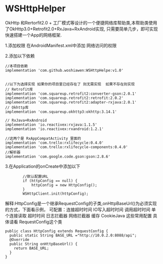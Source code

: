 # WSHttpHelper
OkHttp 和Rertorfit2.0 + 工厂模式等设计的一个便捷网络库帮助类,本帮助类使用了OkHttp3.0+Retrofit2.0+RxJava+RxAndroid实现,
只需要简单几步，即可实现快速搭建一个App的网络框架.




1.添加权限
在AndroidManifest.xml中添加 网络访问的权限
<uses-permission android:name="android.permission.INTERNET"/>

2.添加以下依赖

    //本项目依赖
    implementation 'com.github.woshiawen:WSHttpHelpe:v1.0'


    //以下为选择实现 如果你的项目里已经存在了 则无需实现  如果不存在则实现
    // Retrofit库
    implementation 'com.squareup.retrofit2:converter-gson:2.0.1'
    implementation 'com.squareup.retrofit2:retrofit:2.0.2'
    implementation 'com.squareup.retrofit2:adapter-rxjava:2.0.1'
    // Okhttp库
    implementation 'com.squareup.okhttp3:okhttp:3.14.1'

    // RxJava+RxAndroid
    implementation 'io.reactivex:rxjava:1.1.5'
    implementation 'io.reactivex:rxandroid:1.2.1'

    //这两个是 RxAppCompatActivity 里面的
    implementation 'com.trello:rxlifecycle:0.4.0'
    implementation 'com.trello:rxlifecycle-components:0.4.0'
    //解析器
    implementation 'com.google.code.gson:gson:2.8.6'



3.在Application的onCreate中添加以下

            //默认配置URL
            if (httpConfig == null) {
                httpConfig = new HttpConfig();
            }
            WSHttpClient.init(httpConfig);

解释:HttpConfig是一个继承RequestConfig的子类,onHttpBaseUrl()为必须实现的方式，下面看示例，
可配置：连接超时时间  IO写入超时时间 调用超时时间  单个连接读取 超时时间  日志拦截器 网络拦截器  缓存 CookieJava 这些常用配置
具体请看 RequestConfig这个类

    public class HttpConfig extends RequestConfig {
      public static String BASE_URL ="http://10.0.2.0:8088/api";
      @Override
      public String onHttpBaseUrl() {
        return BASE_URL;
      }
    }


